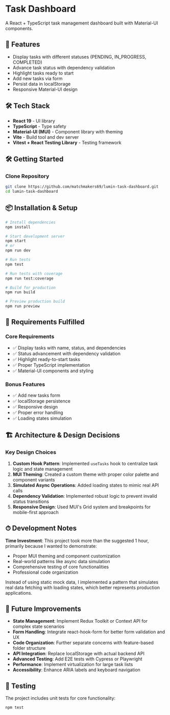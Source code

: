 # Task Dashboard

A React + TypeScript task management dashboard built with Material-UI components.

## 🚀 Features

- Display tasks with different statuses (PENDING, IN_PROGRESS, COMPLETED)
- Advance task status with dependency validation
- Highlight tasks ready to start
- Add new tasks via form
- Persist data in localStorage
- Responsive Material-UI design

## 🛠 Tech Stack

- **React 19** - UI library
- **TypeScript** - Type safety
- **Material-UI (MUI)** - Component library with theming
- **Vite** - Build tool and dev server
- **Vitest + React Testing Library** - Testing framework

## 🛠 Getting Started

### Clone Repository

```bash
git clone https://github.com/matchmakers69/lumin-task-dashboard.git
cd lumin-task-dashboard
```

## 📦 Installation & Setup

```bash
# Install dependencies
npm install

# Start development server
npm start
# or
npm run dev

# Run tests
npm test

# Run tests with coverage
npm run test:coverage

# Build for production
npm run build

# Preview production build
npm run preview
```

## 🎯 Requirements Fulfilled

### Core Requirements

- ✅ Display tasks with name, status, and dependencies
- ✅ Status advancement with dependency validation
- ✅ Highlight ready-to-start tasks
- ✅ Proper TypeScript implementation
- ✅ Material-UI components and styling

### Bonus Features

- ✅ Add new tasks form
- ✅ localStorage persistence
- ✅ Responsive design
- ✅ Proper error handling
- ✅ Loading states simulation

## 🏗 Architecture & Design Decisions

### Key Design Choices

1. **Custom Hook Pattern**: Implemented `useTasks` hook to centralize task logic and state management
2. **MUI Theming**: Created a custom theme with proper color palette and component variants
3. **Simulated Async Operations**: Added loading states to mimic real API calls
4. **Dependency Validation**: Implemented robust logic to prevent invalid status transitions
5. **Responsive Design**: Used MUI's Grid system and breakpoints for mobile-first approach

## ⏱ Development Notes

**Time Investment**: This project took more than the suggested 1 hour, primarily because I wanted to demonstrate:

- Proper MUI theming and component customization
- Real-world patterns like async data simulation
- Comprehensive testing of core functionalities
- Professional code organization

Instead of using static mock data, I implemented a pattern that simulates real data fetching with loading states, which better represents production applications.

## 🚀 Future Improvements

- **State Management**: Implement Redux Toolkit or Context API for complex state scenarios
- **Form Handling**: Integrate react-hook-form for better form validation and UX
- **Code Organization**: Further separate concerns with feature-based folder structure
- **API Integration**: Replace localStorage with actual backend API
- **Advanced Testing**: Add E2E tests with Cypress or Playwright
- **Performance**: Implement virtualization for large task lists
- **Accessibility**: Enhance ARIA labels and keyboard navigation

## 🧪 Testing

The project includes unit tests for core functionality:

```bash
npm test
```
